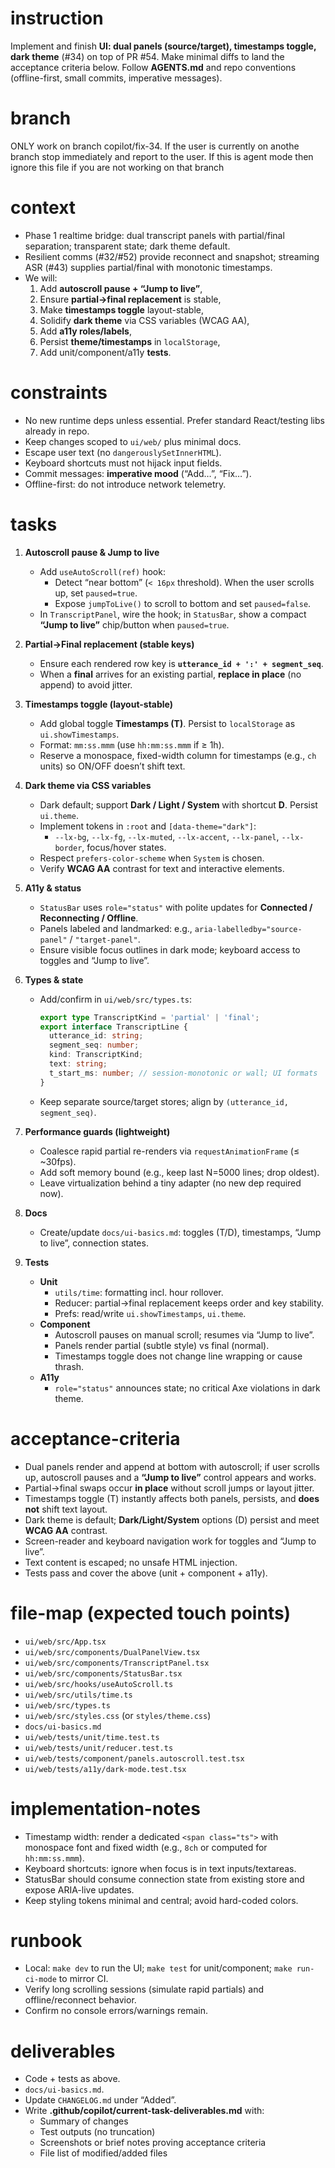 # instruction
Implement and finish **UI: dual panels (source/target), timestamps toggle, dark theme** (#34) on top of PR #54. Make minimal diffs to land the acceptance criteria below. Follow **AGENTS.md** and repo conventions (offline-first, small commits, imperative messages).

# branch
ONLY work on branch copilot/fix-34. If the user is currently on anothe branch stop immediately and report to the user. If this is agent mode then ignore this file if you are not working on that branch

# context
- Phase 1 realtime bridge: dual transcript panels with partial/final separation; transparent state; dark theme default.
- Resilient comms (#32/#52) provide reconnect and snapshot; streaming ASR (#43) supplies partial/final with monotonic timestamps.
- We will:
  1) Add **autoscroll pause + “Jump to live”**,
  2) Ensure **partial→final replacement** is stable,
  3) Make **timestamps toggle** layout-stable,
  4) Solidify **dark theme** via CSS variables (WCAG AA),
  5) Add **a11y roles/labels**,
  6) Persist **theme/timestamps** in `localStorage`,
  7) Add unit/component/a11y **tests**.

# constraints
- No new runtime deps unless essential. Prefer standard React/testing libs already in repo.
- Keep changes scoped to `ui/web/` plus minimal docs.
- Escape user text (no `dangerouslySetInnerHTML`).
- Keyboard shortcuts must not hijack input fields.
- Commit messages: **imperative mood** (“Add…”, “Fix…”).
- Offline-first: do not introduce network telemetry.

# tasks
1. **Autoscroll pause & Jump to live**
   - Add `useAutoScroll(ref)` hook:
     - Detect “near bottom” (`< 16px` threshold). When the user scrolls up, set `paused=true`.
     - Expose `jumpToLive()` to scroll to bottom and set `paused=false`.
   - In `TranscriptPanel`, wire the hook; in `StatusBar`, show a compact **“Jump to live”** chip/button when `paused=true`.

2. **Partial→Final replacement (stable keys)**
   - Ensure each rendered row key is **`utterance_id + ':' + segment_seq`**.
   - When a **final** arrives for an existing partial, **replace in place** (no append) to avoid jitter.

3. **Timestamps toggle (layout-stable)**
   - Add global toggle **Timestamps (T)**. Persist to `localStorage` as `ui.showTimestamps`.
   - Format: `mm:ss.mmm` (use `hh:mm:ss.mmm` if ≥ 1h).
   - Reserve a monospace, fixed-width column for timestamps (e.g., `ch` units) so ON/OFF doesn’t shift text.

4. **Dark theme via CSS variables**
   - Dark default; support **Dark / Light / System** with shortcut **D**. Persist `ui.theme`.
   - Implement tokens in `:root` and `[data-theme="dark"]`:
     - `--lx-bg`, `--lx-fg`, `--lx-muted`, `--lx-accent`, `--lx-panel`, `--lx-border`, focus/hover states.
   - Respect `prefers-color-scheme` when `System` is chosen.
   - Verify **WCAG AA** contrast for text and interactive elements.

5. **A11y & status**
   - `StatusBar` uses `role="status"` with polite updates for **Connected / Reconnecting / Offline**.
   - Panels labeled and landmarked: e.g., `aria-labelledby="source-panel"` / `"target-panel"`.
   - Ensure visible focus outlines in dark mode; keyboard access to toggles and “Jump to live”.

6. **Types & state**
   - Add/confirm in `ui/web/src/types.ts`:
     ```ts
     export type TranscriptKind = 'partial' | 'final';
     export interface TranscriptLine {
       utterance_id: string;
       segment_seq: number;
       kind: TranscriptKind;
       text: string;
       t_start_ms: number; // session-monotonic or wall; UI formats
     }
     ```
   - Keep separate source/target stores; align by `(utterance_id, segment_seq)`.

7. **Performance guards (lightweight)**
   - Coalesce rapid partial re-renders via `requestAnimationFrame` (≤ ~30fps).
   - Add soft memory bound (e.g., keep last N=5000 lines; drop oldest).
   - Leave virtualization behind a tiny adapter (no new dep required now).

8. **Docs**
   - Create/update `docs/ui-basics.md`: toggles (T/D), timestamps, “Jump to live”, connection states.

9. **Tests**
   - **Unit**
     - `utils/time`: formatting incl. hour rollover.
     - Reducer: partial→final replacement keeps order and key stability.
     - Prefs: read/write `ui.showTimestamps`, `ui.theme`.
   - **Component**
     - Autoscroll pauses on manual scroll; resumes via “Jump to live”.
     - Panels render partial (subtle style) vs final (normal).
     - Timestamps toggle does not change line wrapping or cause thrash.
   - **A11y**
     - `role="status"` announces state; no critical Axe violations in dark theme.

# acceptance-criteria
- Dual panels render and append at bottom with autoscroll; if user scrolls up, autoscroll pauses and a **“Jump to live”** control appears and works.
- Partial→final swaps occur **in place** without scroll jumps or layout jitter.
- Timestamps toggle (T) instantly affects both panels, persists, and **does not** shift text layout.
- Dark theme is default; **Dark/Light/System** options (D) persist and meet **WCAG AA** contrast.
- Screen-reader and keyboard navigation work for toggles and “Jump to live”.
- Text content is escaped; no unsafe HTML injection.
- Tests pass and cover the above (unit + component + a11y).

# file-map (expected touch points)
- `ui/web/src/App.tsx`
- `ui/web/src/components/DualPanelView.tsx`
- `ui/web/src/components/TranscriptPanel.tsx`
- `ui/web/src/components/StatusBar.tsx`
- `ui/web/src/hooks/useAutoScroll.ts`
- `ui/web/src/utils/time.ts`
- `ui/web/src/types.ts`
- `ui/web/src/styles.css` (or `styles/theme.css`)
- `docs/ui-basics.md`
- `ui/web/tests/unit/time.test.ts`
- `ui/web/tests/unit/reducer.test.ts`
- `ui/web/tests/component/panels.autoscroll.test.tsx`
- `ui/web/tests/a11y/dark-mode.test.tsx`

# implementation-notes
- Timestamp width: render a dedicated `<span class="ts">` with monospace font and fixed width (e.g., `8ch` or computed for `hh:mm:ss.mmm`).
- Keyboard shortcuts: ignore when focus is in text inputs/textareas.
- StatusBar should consume connection state from existing store and expose ARIA-live updates.
- Keep styling tokens minimal and central; avoid hard-coded colors.

# runbook
- Local: `make dev` to run the UI; `make test` for unit/component; `make run-ci-mode` to mirror CI.
- Verify long scrolling sessions (simulate rapid partials) and offline/reconnect behavior.
- Confirm no console errors/warnings remain.

# deliverables
- Code + tests as above.
- `docs/ui-basics.md`.
- Update `CHANGELOG.md` under “Added”.
- Write **.github/copilot/current-task-deliverables.md** with:
  - Summary of changes
  - Test outputs (no truncation)
  - Screenshots or brief notes proving acceptance criteria
  - File list of modified/added files

